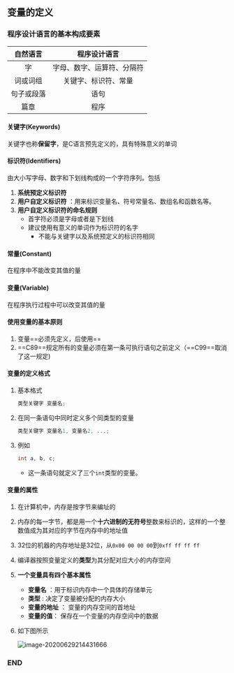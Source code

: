 ## 变量的定义



### 程序设计语言的基本构成要素

|  自然语言  |        程序设计语言        |
| :--------: | :------------------------: |
|     字     | 字母、数字、运算符、分隔符 |
|  词或词组  |    关键字、标识符、常量    |
| 句子或段落 |            语句            |
|    篇章    |            程序            |



#### 关键字(Keywords)

关键字也称**保留字**，是C语言预先定义的，具有特殊意义的单词



#### 标识符(Identifiers)

由大小写字母、数字和下划线构成的一个字符序列。包括

1. **系统预定义标识符**
2. **用户自定义标识符** ：用来标识变量名、符号常量名、数组名和函数名等。
3. **用户自定义标识符的命名规则**
   - 首字符必须是字母或者是下划线
   - 建议使用有意义的单词作为标识符的名字
     - 不能与关键字以及系统预定义的标识符相同



#### 常量(Constant)

在程序中不能改变其值的量



#### 变量(Variable)

在程序执行过程中可以改变其值的量



#### 使用变量的基本原则

1. 变量==必须先定义，后使用==
2. ==C89==规定所有的变量必须在第一条可执行语句之前定义（==C99==取消了这一规定)



#### 变量的定义格式

1. 基本格式

   ```c
   类型关键字 变量名;
   ```

   

2. 在同一条语句中同时定义多个同类型的变量

   ```c
   类型关键字 变量名1, 变量名2, ...;
   ```

   

3. 例如

   ```c
   int a, b, c;
   ```

   - 这一条语句就定义了三个`int`类型的变量。



#### 变量的属性

1. 在计算机中，内存是按字节来编址的

2. 内存的每一字节，都是用一个**十六进制的无符号**整数来标识的，这样的一个整数值成为其对应的字节在内存中的地址值

3. 32位的机器的内存地址是32位，从`0x00 00 00 00`到`0xff ff ff ff`

4. 编译器按照变量定义的**类型**为其分配对应大小的内存空间

5. **一个变量具有四个基本属性**

   - **变量名** ：用于标识内存中一个具体的存储单元
   - **类型** : 决定了变量被分配的内存大小
   - **变量的地址** ： 变量的内存空间的首地址
   - **变量的值**： 保存在一个变量的内存空间中的数据

6. 如下图所示

   ![image-20200629214431666](https://cdn.jsdelivr.net/gh/Square-John/Image/img/image-20200629214431666.png)



### END